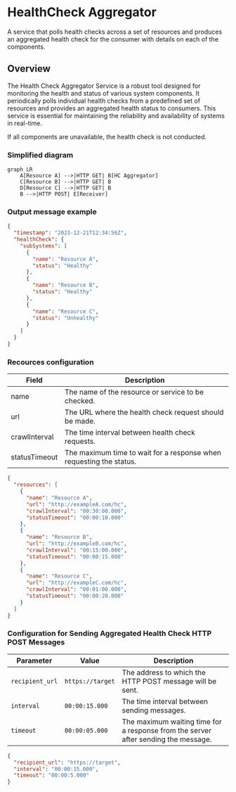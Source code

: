 # HealthCheck Aggregator
A service that polls health checks across a set of resources and produces an aggregated health check for the consumer with details on each of the components.

## Overview
The Health Check Aggregator Service is a robust tool designed for monitoring the health and status of various system components. 
It periodically polls individual health checks from a predefined set of resources and provides an aggregated health status to consumers. 
This service is essential for maintaining the reliability and availability of systems in real-time.

If all components are unavailable, the health check is not conducted.

### Simplified diagram

```mermaid
graph LR
    A[Resource A] -->|HTTP GET| B[HC Aggregator]
    C[Resource B] -->|HTTP GET| B
    D[Resource C] -->|HTTP GET| B
    B -->|HTTP POST| E[Receiver]

```
### Output message example

```json
{
  "timestamp": "2023-12-21T12:34:56Z",
  "healthCheck": {
    "subSystems": [
      {
        "name": "Resource A",
        "status": "Healthy"
      },
      {
        "name": "Resource B",
        "status": "Healthy"
      },
      {
        "name": "Resource C",
        "status": "Unhealthy"
      }
    ]
  }
}
```
### Recources configuration

| Field         | Description                                                                         |
| ------------- | ----------------------------------------------------------------------------------- |
| name          | The name of the resource or service to be checked.                                   |
| url           | The URL where the health check request should be made.                              |
| crawlInterval | The time interval between health check requests.|
| statusTimeout | The maximum time to wait for a response when requesting the status.|


```json
{
  "resources": [
    {
      "name": "Resource A",
      "url": "http://exampleA.com/hc",
      "crawlInterval": "00:30:00.000",  
      "statusTimeout": "00:00:10.000"   
    },
    {
      "name": "Resource B",
      "url": "http://exampleB.com/hc",
      "crawlInterval": "00:15:00.000", 
      "statusTimeout": "00:00:15.000"  
    },
    {
      "name": "Resource C",
      "url": "http://exampleC.com/hc",
      "crawlInterval": "00:01:00.000",  
      "statusTimeout": "00:00:20.000"
    }
  ]
}
```

### Configuration for Sending Aggregated Health Check HTTP POST Messages

| Parameter        | Value               | Description                                          |
|------------------|---------------------|------------------------------------------------------|
| `recipient_url`  | `https://target`    | The address to which the HTTP POST message will be sent. |
| `interval`       | `00:00:15.000`      | The time interval between sending messages.|
| `timeout`        | `00:00:05.000`       | The maximum waiting time for a response from the server after sending the message.|

```json
{
  "recipient_url": "https://target",
  "interval": "00:00:15.000",
  "timeout": "00:00:5.000"
}
```

